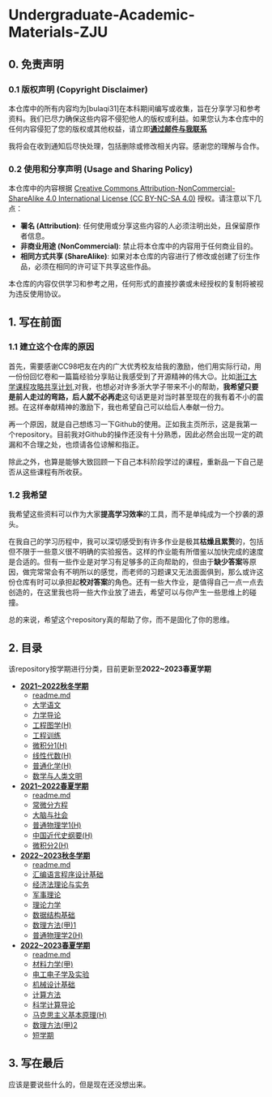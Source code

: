 # Undergraduate-Academic-Materials-ZJU

## 0. 免责声明

### 0.1 版权声明 (Copyright Disclaimer)

本仓库中的所有内容均为[bulaqi31]在本科期间编写或收集，旨在分享学习和参考资料。我们已尽力确保这些内容不侵犯他人的版权或利益。如果您认为本仓库中的任何内容侵犯了您的版权或其他权益，请立即[**通过邮件与我联系**](mailto:3210105423@zju.edu.cn)

我将会在收到通知后尽快处理，包括删除或修改相关内容。感谢您的理解与合作。

### 0.2 使用和分享声明 (Usage and Sharing Policy)

本仓库中的内容根据 [Creative Commons Attribution-NonCommercial-ShareAlike 4.0 International License (CC BY-NC-SA 4.0)](https://creativecommons.org/licenses/by-nc-sa/4.0/) 授权。请注意以下几点：

- **署名 (Attribution)**: 任何使用或分享这些内容的人必须注明出处，且保留原作者信息。
- **非商业用途 (NonCommercial)**: 禁止将本仓库中的内容用于任何商业目的。
- **相同方式共享 (ShareAlike)**: 如果对本仓库的内容进行了修改或创建了衍生作品，必须在相同的许可证下共享这些作品。

本仓库的内容仅供学习和参考之用，任何形式的直接抄袭或未经授权的复制将被视为违反使用协议。

## 1. 写在前面

### 1.1 建立这个仓库的原因

首先，需要感谢CC98吧友在内的广大优秀校友给我的激励，他们用实际行动，用一份份回忆卷和一篇篇经验分享贴让我感受到了开源精神的伟大😉。比如[浙江大学课程攻略共享计划](https://github.com/QSCTech/zju-icicles),对我，也想必对许多浙大学子带来不小的帮助，**我希望只要是前人走过的弯路，后人就不必再走**这句话更是对当时甚至现在的我有着不小的震撼。在这样奉献精神的激励下，我也希望自己可以给后人奉献一份力。

再一个原因，就是自己想练习一下Github的使用。正如我主页所示，这是我第一个repository。目前我对Github的操作还没有十分熟悉，因此必然会出现一定的疏漏和不合理之处，也烦请各位谅解和指正。

除此之外，也算是能够大致回顾一下自己本科阶段学过的课程，重新品一下自己是否从这些课程有所收获。

### 1.2 我希望

我希望这些资料可以作为大家**提高学习效率**的工具，而不是单纯成为一个抄袭的源头。

在我自己的学习历程中，我可以深切感受到有许多作业是极其**枯燥且累赘**的，包括但不限于一些意义很不明确的实验报告。这样的作业能有所借鉴以加快完成的速度是合适的。但有一些作业是对学习有足够多的正向帮助的，但由于**缺少答案**等原因，做完常常会有不明所以的感觉，而老师的习题课又无法面面俱到，那么或许这份仓库有时可以承担起**校对答案**的角色。还有一些大作业，是值得自己一点一点去创造的，在这里我也将一些大作业放了进去，希望可以与你产生一些思维上的碰撞。

总的来说，希望这个repository真的帮助了你，而不是固化了你的思维。

## 2. 目录

该repository按学期进行分类，目前更新至**2022~2023春夏学期**

- **[2021~2022秋冬学期](/2021~2022秋冬)**
  - [readme.md](/2021~2022秋冬/readme.md)
  - [大学语文](/2021~2022秋冬/大学语文)
  - [力学导论](/2021~2022秋冬/力学导论)
  - [工程图学(H)](/2021~2022秋冬/工程图学(H))
  - [工程训练](/2021~2022秋冬/工程训练)
  - [微积分1(H)](/2021~2022秋冬/微积分1(H))
  - [线性代数(H)](/2021~2022秋冬/线性代数(H))
  - [普通化学(H)](/2021~2022秋冬/普通化学(H))
  - [数学与人类文明](/2021~2022秋冬/数学与人类文明)
- **[2021~2022春夏学期](/2021~2022春夏)**
  - [readme.md](/2021~2022春夏/readme.md)
  - [常微分方程](/2021~2022春夏/常微分方程)
  - [大脑与社会](/2021~2022春夏/大脑与社会)
  - [普通物理学1(H)](/2021~2022春夏/普通物理学(H))
  - [中国近代史纲要(H)](/2021~2022春夏/中国近代史纲要(H))
  - [微积分2(H)](/2021~2022春夏/微积分2(H))
- **[2022~2023秋冬学期](/2022~2023秋冬)**
  - [readme.md](/2022~2023秋冬/readme.md)
  - [汇编语言程序设计基础](/2022~2023秋冬/汇编语言程序设计基础)
  - [经济法理论与实务](/2022~2023秋冬/经济法理论与实务)
  - [军事理论](/2022~2023秋冬/军事理论)
  - [理论力学](/2022~2023秋冬/理论力学)
  - [数据结构基础](/2022~2023秋冬/数据结构基础)
  - [数理方法(甲)1](/2022~2023秋冬/数理方法(甲)1)
  - [普通物理学2(H)](/2022~2023秋冬/普通物理学2(H))
- **[2022~2023春夏学期](/2022~2023春夏)**
  - [readme.md](/2022~2023春夏/readme.md)
  - [材料力学(甲)](/2022~2023春夏/材料力学(甲))
  - [电工电子学及实验](/2022~2023春夏/电工电子学及实验)
  - [机械设计基础](/2022~2023春夏/机械设计基础)
  - [计算方法](/2022~2023春夏/计算方法)
  - [科学计算导论](/2022~2023春夏/科学计算导论)
  - [马克思主义基本原理(H)](/2022~2023春夏/马克思主义基本原理(H))
  - [数理方法(甲)2](/2022~2023春夏/数理方法(甲)2)
  - [短学期](/2022~2023春夏/短学期)
  
## 3. 写在最后

应该是要说些什么的，但是现在还没想出来。
